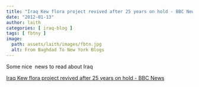 ```yaml
---
title: "Iraq Kew flora project revived after 25 years on hold - BBC News"
date: "2012-01-13"
author: laith
categories: [ iraq-blog ]
tags: [ fbtny ]
image:
  path: assets/laith/images/fbtn.jpg
  alt: From Baghdad To New York Blogs
---
```


Some nice  news to read about Iraq

  
[Iraq Kew flora project revived after 25 years on hold - BBC News](https://www.bbc.co.uk/news/science-environment-16317974)
